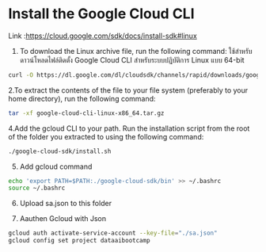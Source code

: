 # Install the Google Cloud CLI

Link :https://cloud.google.com/sdk/docs/install-sdk#linux

1. To download the Linux archive file, run the following command:
   ใช้สำหรับดาวน์โหลดไฟล์ติดตั้ง Google Cloud CLI สำหรับระบบปฏิบัติการ Linux แบบ 64-bit

```bash
curl -O https://dl.google.com/dl/cloudsdk/channels/rapid/downloads/google-cloud-cli-linux-x86_64.tar.gz

```

2.To extract the contents of the file to your file system (preferably to your home directory), run the following command:

```bash
tar -xf google-cloud-cli-linux-x86_64.tar.gz
```

4.Add the gcloud CLI to your path. Run the installation script from the root of the folder you extracted to using the following command:

```bash
./google-cloud-sdk/install.sh
```

5. Add gcloud command

```bash
echo 'export PATH=$PATH:./google-cloud-sdk/bin' >> ~/.bashrc
source ~/.bashrc
```

6. Upload sa.json to this folder

7. Aauthen Gcloud with Json

```bash
gcloud auth activate-service-account --key-file="./sa.json"
gcloud config set project dataaibootcamp
```
